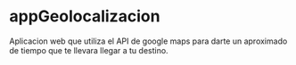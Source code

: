 # appGeolocalizacion
Aplicacion web que utiliza el API de google maps para darte un aproximado de tiempo que te llevara llegar a tu destino.

